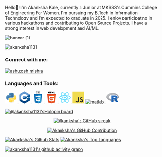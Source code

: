 Hello👋! I'm Akanksha Kale, currently a Junior at MKSSS's Cummins College of Engineering For Women.
I'm pursuing my B.Tech in Information Technology and I'm expected to graduate in 2025.
I enjoy participating in various hackathons and contributing to Open Source Projects.
I have a strong interest in web development and AI/ML. 

![banner (1)](https://user-images.githubusercontent.com/63795826/229116832-28a8ba4d-27ee-458e-aa13-4391fd2efa19.png)

<p align="left"> <img src="https://komarev.com/ghpvc/?username=akanksha1131&label=Profile%20views&color=0e75b6&style=flat" alt="akanksha1131" /> </p>




<h3 align="left">Connect with me:</h3>
<p align="left">
<a href="[https://www.linkedin.com/in/akanksha-rani-775355202/](https://www.linkedin.com/in/akanksha-kale-swe/)" target="blank"><img align="center" src="https://raw.githubusercontent.com/rahuldkjain/github-profile-readme-generator/master/src/images/icons/Social/linked-in-alt.svg" alt="ashutosh mishra" height="30" width="40" /></a>



<h3 align="left">Languages and Tools:</h3>
<p align="left"> <a href="https://www.python.org/" target="_blank" rel="noreferrer"> <img src="https://raw.githubusercontent.com/devicons/devicon/master/icons/python/python-original.svg" alt="python" width="40" height="40"/> </a> <a href="https://www.w3schools.com/cpp/" target="_blank" rel="noreferrer"> <img src="https://raw.githubusercontent.com/devicons/devicon/master/icons/cplusplus/cplusplus-original.svg" alt="cplusplus" width="40" height="40"/> </a> <a href="https://www.w3schools.com/css/" target="_blank" rel="noreferrer"> <img src="https://raw.githubusercontent.com/devicons/devicon/master/icons/css3/css3-original-wordmark.svg" alt="css3" width="40" height="40"/> </a> <a href="https://www.w3.org/html/" target="_blank" rel="noreferrer"> <img src="https://raw.githubusercontent.com/devicons/devicon/master/icons/html5/html5-original-wordmark.svg" alt="html5" width="40" height="40"/> </a> <a href="https://www.java.com" target="_blank" rel="noreferrer"> <img src="https://raw.githubusercontent.com/devicons/devicon/master/icons/react/react-original.svg" alt="java" width="40" height="40"/> </a> <a href="https://developer.mozilla.org/en-US/docs/Web/JavaScript" target="_blank" rel="noreferrer"> <img src="https://raw.githubusercontent.com/devicons/devicon/master/icons/javascript/javascript-original.svg" alt="javascript" width="40" height="40"/> </a> <a href="https://www.mathworks.com/" target="_blank" rel="noreferrer"> <img src="https://upload.wikimedia.org/wikipedia/commons/2/21/Matlab_Logo.png" alt="matlab" width="40" height="40"/> </a> <a href="https://www.mysql.com/" target="_blank" rel="noreferrer"> <img height="40"/> </a> <a href="https://https://www.r-project.org/about.html" target="_blank" rel="noreferrer"> 
<img src="https://raw.githubusercontent.com/devicons/devicon/master/icons/r/r-original.svg" alt="r" width="40" height="40"/> </a> <a href="https://developer.mozilla.org/en-US/docs/Web/JavaScript" target="_blank" rel="noreferrer">

[![@akanksha1131'sHolopin board](https://holopin.me/akanksha1131)](https://holopin.io/@akanksha1131)


<p align="center">
  <a href="https://github.com/akanksha1131">
    <img src="https://github-readme-streak-stats.herokuapp.com/?user=akanksha1131&theme=radical&border=7F3FBF&background=0D1117" alt="Akanksha's GitHub streak"/>
  </a>
</p>

<p align="center">
  <a href="https://github.com/akanksha1131">
    <img src="https://github-profile-summary-cards.vercel.app/api/cards/profile-details?username=akanksha1131&theme=radical" alt="Akanksha's GitHub Contribution"/>
  </a>
</p>

<a> 
    <a href="https://github.com/akanksha1131"><img alt="Akanksha's Github Stats" src="https://denvercoder1-github-readme-stats.vercel.app/api?username=akanksha1131&show_icons=true&count_private=true&theme=react&border_color=7F3FBF&bg_color=0D1117&title_color=F85D7F&icon_color=F8D866" height="192px" width="49.5%"/></a>
  <a href="https://github.com/akanksha1131"><img alt="Akanksha's Top Languages" src="https://denvercoder1-github-readme-stats.vercel.app/api/top-langs/?username=akanksha1131&langs_count=8&layout=compact&theme=react&border_color=7F3FBF&bg_color=0D1117&title_color=F85D7F&icon_color=F8D866" height="192px" width="49.5%"/></a>
  <br/>
</a>


[![akanksha1131's github activity graph](https://github-readme-activity-graph.vercel.app/graph?username=akanksha1131&bg_color=030203&color=ff00ee&line=e605d7&point=d7e1cc&area=true&hide_border=true)](https://github.com/ashutosh00710/github-readme-activity-graph)

